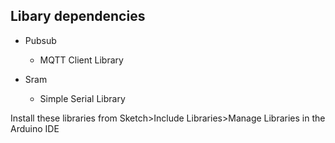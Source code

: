 ## Libary dependencies 
- Pubsub

  - MQTT Client Library 
* Sram

  - Simple Serial Library 

Install these libraries from Sketch>Include Libraries>Manage Libraries in the Arduino IDE
